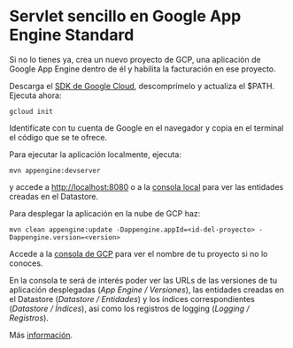 # Servlet sencillo en Google App Engine Standard

Si no lo tienes ya, crea un nuevo proyecto de GCP, una aplicación de Google App Engine dentro de él y habilita la facturación en ese proyecto.

Descarga el [SDK de Google Cloud](https://cloud.google.com/sdk/docs/), descomprímelo y actualiza el $PATH. Ejecuta ahora:

    gcloud init

Identifícate con tu cuenta de Google en el navegador y copia en el terminal el código que se te ofrece.

Para ejecutar la aplicación localmente, ejecuta:

    mvn appengine:devserver

y accede a [http://localhost:8080](http://localhost:8080) o a la [consola local](http://localhost:8080/_ah/admin) para ver las entidades creadas 
en el Datastore.

Para desplegar la aplicación en la nube de GCP haz:

    mvn clean appengine:update -Dappengine.appId=<id-del-proyecto> -Dappengine.version=<version>

Accede a la [consola de GCP](https://console.cloud.google.com/home/dashboard) para ver el nombre de tu proyecto si no lo conoces. 

En la consola te será de interés poder ver las URLs de las versiones de tu aplicación desplegadas (*App Engine / Versiones*), las entidades creadas en el Datastore (*Datastore / Entidades*) y los índices correspondientes (*Datastore / Índices*), así como los registros de logging (*Logging / Registros*).

Más [información](https://cloud.google.com/java/getting-started-appengine-standard/tutorial-app).
